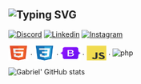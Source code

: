 #
## ![Typing SVG](https://readme-typing-svg.herokuapp.com/?color=d6699e&size50&center=true&vCenter=true&width=970&lines=Hello,+I'+am+Gabriel!;Welcome!☕)
[![Discord](https://img.shields.io/badge/Discord-7289DA?style=for-the-badge&logo=discord&logoColor=white)](https://discord.gg/v4g3jynJxu)
[![Linkedin](https://img.shields.io/badge/LinkedIn-0077B5?style=for-the-badge&logo=linkedin&logoColor=white)](https://www.linkedin.com/in/gabriel-ramos-797813242/)
[![Instagram](https://img.shields.io/badge/Instagram-E4405F?style=for-the-badge&logo=instagram&logoColor=white)](https://www.instagram.com/gabrielramosst/) 
<div style="margin-right: 50px;"> 
    
 
 <img align="center" alt="php" height="30" width="40" src="https://raw.githubusercontent.com/devicons/devicon/master/icons/html5/html5-original.svg"> .
 <img align="center" alt="php" height="30" width="40" src="https://raw.githubusercontent.com/devicons/devicon/master/icons/css3/css3-original.svg"> .
 <img align="center" alt="php" height="30" width="40" src="https://raw.githubusercontent.com/devicons/devicon/master/icons/bootstrap/bootstrap-original.svg"> .
 <img align="center" alt="js" height="30" width="40" src="https://raw.githubusercontent.com/devicons/devicon/master/icons/javascript/javascript-original.svg"> . 
 <img align="center" alt="php" height="30" width="40" src="https://cdn.jsdelivr.net/gh/devicons/devicon/icons/react/react-original.svg"> 
</div>


![Gabriel' GitHub stats](https://github-readme-stats.vercel.app/api?username=thegabriell&show_icons=true&theme=transparent)

